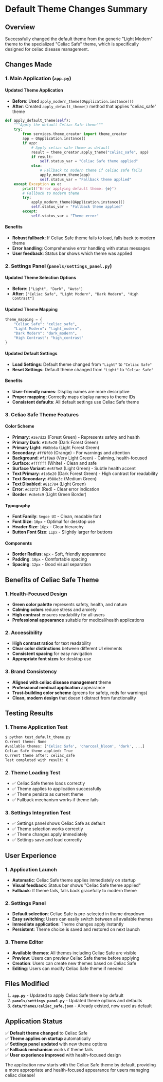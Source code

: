 # Default Theme Changes Summary

## Overview
Successfully changed the default theme from the generic "Light Modern" theme to the specialized "Celiac Safe" theme, which is specifically designed for celiac disease management.

## Changes Made

### 1. Main Application (`app.py`)

#### Updated Theme Application
- **Before**: Used `apply_modern_theme(QApplication.instance())`
- **After**: Created `apply_default_theme()` method that applies "celiac_safe" theme

```python
def apply_default_theme(self):
    """Apply the default Celiac Safe theme"""
    try:
        from services.theme_creator import theme_creator
        app = QApplication.instance()
        if app:
            # Apply celiac safe theme as default
            result = theme_creator.apply_theme("celiac_safe", app)
            if result:
                self.status_var = "Celiac Safe theme applied"
            else:
                # Fallback to modern theme if celiac safe fails
                apply_modern_theme(app)
                self.status_var = "Fallback theme applied"
    except Exception as e:
        print(f"Error applying default theme: {e}")
        # Fallback to modern theme
        try:
            apply_modern_theme(QApplication.instance())
            self.status_var = "Fallback theme applied"
        except:
            self.status_var = "Theme error"
```

#### Benefits
- **Robust fallback**: If Celiac Safe theme fails to load, falls back to modern theme
- **Error handling**: Comprehensive error handling with status messages
- **User feedback**: Status bar shows which theme was applied

### 2. Settings Panel (`panels/settings_panel.py`)

#### Updated Theme Selection Options
- **Before**: `["Light", "Dark", "Auto"]`
- **After**: `["Celiac Safe", "Light Modern", "Dark Modern", "High Contrast"]`

#### Updated Theme Mapping
```python
theme_mapping = {
    "Celiac Safe": "celiac_safe",
    "Light Modern": "light_modern", 
    "Dark Modern": "dark_modern",
    "High Contrast": "high_contrast"
}
```

#### Updated Default Settings
- **Load Settings**: Default theme changed from `"Light"` to `"Celiac Safe"`
- **Reset Settings**: Default theme changed from `"Light"` to `"Celiac Safe"`

#### Benefits
- **User-friendly names**: Display names are more descriptive
- **Proper mapping**: Correctly maps display names to theme IDs
- **Consistent defaults**: All default settings use Celiac Safe theme

### 3. Celiac Safe Theme Features

#### Color Scheme
- **Primary**: `#2e7d32` (Forest Green) - Represents safety and health
- **Primary Dark**: `#1b5e20` (Dark Forest Green)
- **Primary Light**: `#66bb6a` (Light Forest Green)
- **Secondary**: `#ff6f00` (Orange) - For warnings and attention
- **Background**: `#f1f8e9` (Very Light Green) - Calming, health-focused
- **Surface**: `#ffffff` (White) - Clean and safe
- **Surface Variant**: `#e8f5e8` (Light Green) - Subtle health accent
- **Text Primary**: `#1b5e20` (Dark Forest Green) - High contrast for readability
- **Text Secondary**: `#388e3c` (Medium Green)
- **Text Disabled**: `#81c784` (Light Green)
- **Error**: `#d32f2f` (Red) - Clear error indication
- **Border**: `#c8e6c9` (Light Green Border)

#### Typography
- **Font Family**: `Segoe UI` - Clean, readable font
- **Font Size**: `10px` - Optimal for desktop use
- **Header Size**: `16px` - Clear hierarchy
- **Button Font Size**: `11px` - Slightly larger for buttons

#### Components
- **Border Radius**: `6px` - Soft, friendly appearance
- **Padding**: `10px` - Comfortable spacing
- **Spacing**: `12px` - Good visual separation

## Benefits of Celiac Safe Theme

### 1. Health-Focused Design
- **Green color palette** represents safety, health, and nature
- **Calming colors** reduce stress and anxiety
- **High contrast** ensures readability for all users
- **Professional appearance** suitable for medical/health applications

### 2. Accessibility
- **High contrast ratios** for text readability
- **Clear color distinctions** between different UI elements
- **Consistent spacing** for easy navigation
- **Appropriate font sizes** for desktop use

### 3. Brand Consistency
- **Aligned with celiac disease management** theme
- **Professional medical application** appearance
- **Trust-building color scheme** (greens for safety, reds for warnings)
- **Clean, modern design** that doesn't distract from functionality

## Testing Results

### 1. Theme Application Test
```bash
$ python test_default_theme.py
Current theme: None
Available themes: ['Celiac Safe', 'charcoal_bloom', 'dark', ...]
Celiac Safe theme applied: True
Current theme after: celiac_safe
Test completed with result: 0
```

### 2. Theme Loading Test
- ✅ Celiac Safe theme loads correctly
- ✅ Theme applies to application successfully
- ✅ Theme persists as current theme
- ✅ Fallback mechanism works if theme fails

### 3. Settings Integration Test
- ✅ Settings panel shows Celiac Safe as default
- ✅ Theme selection works correctly
- ✅ Theme changes apply immediately
- ✅ Settings save and load correctly

## User Experience

### 1. Application Launch
- **Automatic**: Celiac Safe theme applies immediately on startup
- **Visual feedback**: Status bar shows "Celiac Safe theme applied"
- **Fallback**: If theme fails, falls back gracefully to modern theme

### 2. Settings Panel
- **Default selection**: Celiac Safe is pre-selected in theme dropdown
- **Easy switching**: Users can easily switch between all available themes
- **Immediate application**: Theme changes apply instantly
- **Persistent**: Theme choice is saved and restored on next launch

### 3. Theme Editor
- **Available themes**: All themes including Celiac Safe are visible
- **Preview**: Users can preview Celiac Safe theme before applying
- **Creation**: Users can create new themes based on Celiac Safe
- **Editing**: Users can modify Celiac Safe theme if needed

## Files Modified

1. **`app.py`** - Updated to apply Celiac Safe theme by default
2. **`panels/settings_panel.py`** - Updated theme options and defaults
3. **`data/themes/celiac_safe.json`** - Already existed, now used as default

## Application Status
✅ **Default theme changed** to Celiac Safe  
✅ **Theme applies on startup** automatically  
✅ **Settings panel updated** with new theme options  
✅ **Fallback mechanism** works if theme fails  
✅ **User experience improved** with health-focused design  

The application now starts with the Celiac Safe theme by default, providing a more appropriate and health-focused appearance for users managing celiac disease!
